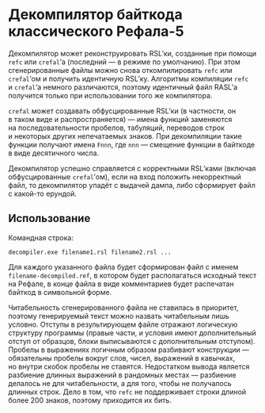 # Декомпилятор байткода классического Рефала-5

Декомпилятор может реконструировать RSL’ки, созданные при помощи `refc`
или `crefal`’а (последний — в режиме по умолчанию). При этом сгенерированные
файлы можно снова откомпилировать `refc` или `crefal`’ом и получить идентичную
RSL’ку. Алгоритмы компиляции `refc` и `crefal`’а немного различаются, поэтому
идентичный файл RASL’а получится только при использовании того же компилятора.

`crefal` может создавать обфусцированные RSL’ки (в частности, он в таком виде
и распространяется) — имена функций заменяются на последовательности пробелов,
табуляций, переводов строк и некоторых других непечатаемых знаков. При
декомпиляции такие функции получают имена `Fnnn`, где `nnn` — смещение функции
в байткоде в виде десятичного числа.

Декомпилятор успешно справляется с корректными RSL’ками (включая обфусцированные
`crefal`’ом), если на вход положить некорректный файл, то декомпилятор упадёт
с выдачей дампа, либо сформирует файл с какой-то ерундой.

## Использование

Командная строка:

    decompiler.exe filename1.rsl filename2.rsl ...

Для каждого указанного файла будет сформирован файл с именем
`filename-decompiled.ref`, в котором будет располагаться исходный текст
на Рефале, в конце файла в виде комментариев будет распечатан байткод
в символьной форме.

Читабельность сгенерированного файла не ставилась в приоритет, поэтому
генерируемый текст можно назвать читабельным лишь условно. Отступы
в результирующем файле отражают логическую структуру программы (правые части,
и условия имеют дополнительный отступ от образцов, блоки выписываются
с дополнительным отступом). Пробелы в выражениях логичным образом разбивают
конструкции — обязательны пробелы вокруг слов, чисел, выражений в кавычках,
но внутри скобок пробелы не ставятся. Недостатком вывода является разбиение
длинных выражений в рандомных местах — разбиение делалось не для читабельности,
а для того, чтобы не получалось длинных строк. Дело в том, что `refc`
не поддерживает строки длиной более 200 знаков, поэтому приходится их бить.
